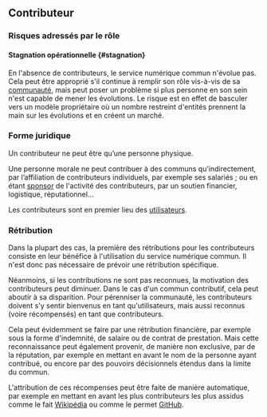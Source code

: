 ## Contributeur

### Risques adressés par le rôle

#### Stagnation opérationnelle {#stagnation}

En l'absence de contributeurs, le service numérique commun n'évolue pas. Cela peut être approprié s'il continue à remplir son rôle vis-à-vis de sa [communauté](./1-communaute), mais peut poser un problème si plus personne en son sein n'est capable de mener les évolutions. Le risque est en effet de basculer vers un modèle propriétaire où un nombre restreint d'entités prennent la main sur les évolutions et en créent un marché.

### Forme juridique

Un contributeur ne peut être qu’une personne physique.

Une personne morale ne peut contribuer à des communs qu’indirectement, par l’affiliation de contributeurs individuels, par exemple ses salariés ; ou en étant [sponsor](./5-sponsor) de l'activité des contributeurs, par un soutien financier, logistique, réputationnel…

Les contributeurs sont en premier lieu des [utilisateurs](./1-communaute).

### Rétribution

Dans la plupart des cas, la première des rétributions pour les contributeurs consiste en leur bénéfice à l'utilisation du service numérique commun. Il n'est donc pas nécessaire de prévoir une rétribution spécifique.

Néanmoins, si les contributions ne sont pas reconnues, la motivation des contributeurs peut diminuer. Dans le cas d'un commun contributif, cela peut aboutir à sa disparition. Pour pérenniser la communauté, les contributeurs doivent s'y sentir bienvenus en tant qu'utilisateurs, mais aussi reconnus (voire récompensés) en tant que contributeurs.

Cela peut évidemment se faire par une rétribution financière, par exemple sous la forme d'indemnité, de salaire ou de contrat de prestation. Mais cette reconnaissance peut également provenir, de manière non exclusive, par de la réputation, par exemple en mettant en avant le nom de la personne ayant contribué, ou encore par des pouvoirs décisionnels étendus dans la limite du commun.

L'attribution de ces récompenses peut être faite de manière automatique, par exemple en mettant en avant les plus contributeurs les plus assidus comme le fait [Wikipédia](https://en.wikipedia.org/wiki/Wikipedia:List_of_Wikipedians_by_number_of_edits) ou comme le permet [GitHub](https://docs.github.com/en/github/visualizing-repository-data-with-graphs/accessing-basic-repository-data/viewing-a-projects-contributors).
